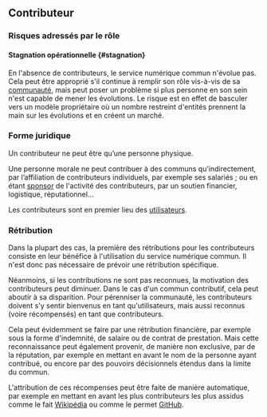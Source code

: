 ## Contributeur

### Risques adressés par le rôle

#### Stagnation opérationnelle {#stagnation}

En l'absence de contributeurs, le service numérique commun n'évolue pas. Cela peut être approprié s'il continue à remplir son rôle vis-à-vis de sa [communauté](./1-communaute), mais peut poser un problème si plus personne en son sein n'est capable de mener les évolutions. Le risque est en effet de basculer vers un modèle propriétaire où un nombre restreint d'entités prennent la main sur les évolutions et en créent un marché.

### Forme juridique

Un contributeur ne peut être qu’une personne physique.

Une personne morale ne peut contribuer à des communs qu’indirectement, par l’affiliation de contributeurs individuels, par exemple ses salariés ; ou en étant [sponsor](./5-sponsor) de l'activité des contributeurs, par un soutien financier, logistique, réputationnel…

Les contributeurs sont en premier lieu des [utilisateurs](./1-communaute).

### Rétribution

Dans la plupart des cas, la première des rétributions pour les contributeurs consiste en leur bénéfice à l'utilisation du service numérique commun. Il n'est donc pas nécessaire de prévoir une rétribution spécifique.

Néanmoins, si les contributions ne sont pas reconnues, la motivation des contributeurs peut diminuer. Dans le cas d'un commun contributif, cela peut aboutir à sa disparition. Pour pérenniser la communauté, les contributeurs doivent s'y sentir bienvenus en tant qu'utilisateurs, mais aussi reconnus (voire récompensés) en tant que contributeurs.

Cela peut évidemment se faire par une rétribution financière, par exemple sous la forme d'indemnité, de salaire ou de contrat de prestation. Mais cette reconnaissance peut également provenir, de manière non exclusive, par de la réputation, par exemple en mettant en avant le nom de la personne ayant contribué, ou encore par des pouvoirs décisionnels étendus dans la limite du commun.

L'attribution de ces récompenses peut être faite de manière automatique, par exemple en mettant en avant les plus contributeurs les plus assidus comme le fait [Wikipédia](https://en.wikipedia.org/wiki/Wikipedia:List_of_Wikipedians_by_number_of_edits) ou comme le permet [GitHub](https://docs.github.com/en/github/visualizing-repository-data-with-graphs/accessing-basic-repository-data/viewing-a-projects-contributors).
